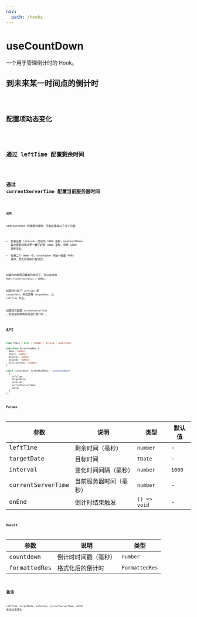 ```yaml
---
nav:
  path: /hooks
---
```


# useCountDown

一个用于管理倒计时的 Hook。

## 到未来某一时间点的倒计时

<code src="./demo/demo1.tsx" />

## 配置项动态变化

<code src="./demo/demo2.tsx" />

## 通过 leftTime 配置剩余时间

<code src="./demo/demo3.tsx" />

## 通过 currentServerTime 配置当前服务器时间

<code src="./demo/demo4.tsx" />

**说明**

useCountDown 的精度为毫秒，可能会造成以下几个问题

- 即使设置 interval 时间为 1000 毫秒，useCountDown 每次更新间隔也**不一定**正好是 1000 毫秒，而是 1000 毫秒左右。
- 在第二个 demo 中，countdown 开始一般是 499x 毫秒，因为程序执行有延迟。

如果你的精度只要到秒就好了，可以这样用 `Math.round(countdown / 1000)`。

如果同时传了 `leftTime` 和 `targetDate`，则会忽略 `targetDate`，以 `leftTime` 为主。

如果没有配置 `currentServerTime` ，则会使用本地时间进行倒计时 。

## API

```typescript
type TDate = Date | number | string | undefined;

interface FormattedRes {
  days: number;
  hours: number;
  minutes: number;
  seconds: number;
  milliseconds: number;
}

const [countdown, formattedRes] = useCountDown(
  {
    leftTime,
    targetDate,
    interval,
    currentServerTime,
    onEnd
  }
);
```

### Params

| 参数       | 说明                 | 类型         | 默认值 |
| ---------- | -------------------- | ------------ | ------ |
| leftTime   | 剩余时间（毫秒）     | `number`     | -      |
| targetDate | 目标时间             | `TDate`      | -      |
| interval   | 变化时间间隔（毫秒） | `number`     | `1000` |
| currentServerTime   | 当前服务器时间（毫秒） | `number`     | - |
| onEnd      | 倒计时结束触发       | `() => void` | -      |

### Result

| 参数         | 说明                 | 类型           |
| ------------ | -------------------- | -------------- |
| countdown    | 倒计时时间戳（毫秒） | `number`       |
| formattedRes | 格式化后的倒计时     | `FormattedRes` |

## 备注

`leftTime`、`targetDate`、`interval`、`currentServerTime`、`onEnd` 支持动态变化
